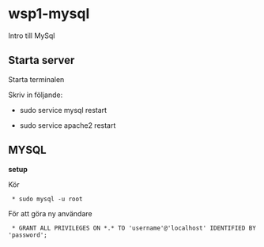 # wsp1-mysql

Intro till MySql

## Starta server

 Starta terminalen 
 
 Skriv in följande:
 
   * sudo service mysql restart
    
   * sudo service apache2 restart

## MYSQL

**setup** 

Kör 

	 * sudo mysql -u root 
	 
	 
För att göra ny användare	

	 * GRANT ALL PRIVILEGES ON *.* TO 'username'@'localhost' IDENTIFIED BY 'password';
